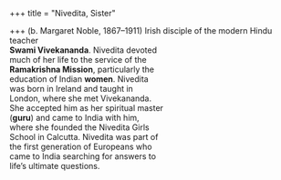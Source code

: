 +++
title = "Nivedita, Sister"

+++
(b. Margaret Noble, 1867–1911) Irish disciple of the modern Hindu teacher  
**Swami Vivekananda**. Nivedita devoted  
much of her life to the service of the  
**Ramakrishna Mission**, particularly the  
education of Indian **women**. Nivedita  
was born in Ireland and taught in  
London, where she met Vivekananda.  
She accepted him as her spiritual master  
(**guru**) and came to India with him,  
where she founded the Nivedita Girls  
School in Calcutta. Nivedita was part of  
the first generation of Europeans who  
came to India searching for answers to  
life’s ultimate questions.